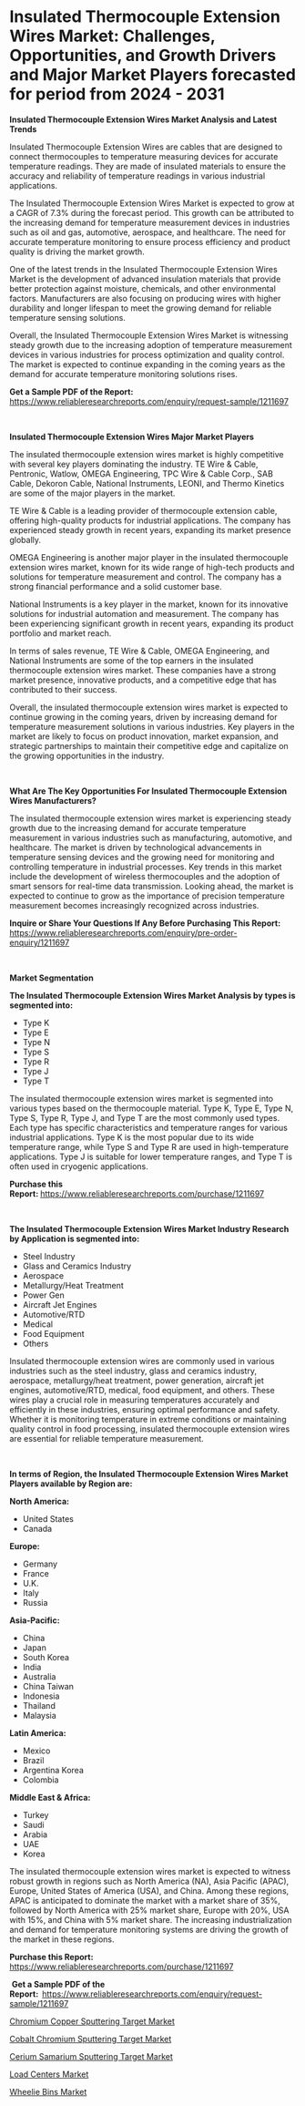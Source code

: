 <p><h1>Insulated Thermocouple Extension Wires Market: Challenges, Opportunities, and Growth Drivers and Major Market Players forecasted for period from 2024 - 2031</h1></p><p><strong>Insulated Thermocouple Extension Wires Market Analysis and Latest Trends</strong></p>
<p><p>Insulated Thermocouple Extension Wires are cables that are designed to connect thermocouples to temperature measuring devices for accurate temperature readings. They are made of insulated materials to ensure the accuracy and reliability of temperature readings in various industrial applications.</p><p>The Insulated Thermocouple Extension Wires Market is expected to grow at a CAGR of 7.3% during the forecast period. This growth can be attributed to the increasing demand for temperature measurement devices in industries such as oil and gas, automotive, aerospace, and healthcare. The need for accurate temperature monitoring to ensure process efficiency and product quality is driving the market growth.</p><p>One of the latest trends in the Insulated Thermocouple Extension Wires Market is the development of advanced insulation materials that provide better protection against moisture, chemicals, and other environmental factors. Manufacturers are also focusing on producing wires with higher durability and longer lifespan to meet the growing demand for reliable temperature sensing solutions.</p><p>Overall, the Insulated Thermocouple Extension Wires Market is witnessing steady growth due to the increasing adoption of temperature measurement devices in various industries for process optimization and quality control. The market is expected to continue expanding in the coming years as the demand for accurate temperature monitoring solutions rises.</p></p>
<p><strong>Get a Sample PDF of the Report:&nbsp;</strong> <a href="https://www.reliableresearchreports.com/enquiry/request-sample/1211697">https://www.reliableresearchreports.com/enquiry/request-sample/1211697</a></p>
<p>&nbsp;</p>
<p><strong>Insulated Thermocouple Extension Wires Major Market Players</strong></p>
<p><p>The insulated thermocouple extension wires market is highly competitive with several key players dominating the industry. TE Wire & Cable, Pentronic, Watlow, OMEGA Engineering, TPC Wire & Cable Corp., SAB Cable, Dekoron Cable, National Instruments, LEONI, and Thermo Kinetics are some of the major players in the market.</p><p>TE Wire & Cable is a leading provider of thermocouple extension cable, offering high-quality products for industrial applications. The company has experienced steady growth in recent years, expanding its market presence globally.</p><p>OMEGA Engineering is another major player in the insulated thermocouple extension wires market, known for its wide range of high-tech products and solutions for temperature measurement and control. The company has a strong financial performance and a solid customer base.</p><p>National Instruments is a key player in the market, known for its innovative solutions for industrial automation and measurement. The company has been experiencing significant growth in recent years, expanding its product portfolio and market reach.</p><p>In terms of sales revenue, TE Wire & Cable, OMEGA Engineering, and National Instruments are some of the top earners in the insulated thermocouple extension wires market. These companies have a strong market presence, innovative products, and a competitive edge that has contributed to their success.</p><p>Overall, the insulated thermocouple extension wires market is expected to continue growing in the coming years, driven by increasing demand for temperature measurement solutions in various industries. Key players in the market are likely to focus on product innovation, market expansion, and strategic partnerships to maintain their competitive edge and capitalize on the growing opportunities in the industry.</p></p>
<p>&nbsp;</p>
<p><strong>What Are The Key Opportunities For Insulated Thermocouple Extension Wires Manufacturers?</strong></p>
<p><p>The insulated thermocouple extension wires market is experiencing steady growth due to the increasing demand for accurate temperature measurement in various industries such as manufacturing, automotive, and healthcare. The market is driven by technological advancements in temperature sensing devices and the growing need for monitoring and controlling temperature in industrial processes. Key trends in this market include the development of wireless thermocouples and the adoption of smart sensors for real-time data transmission. Looking ahead, the market is expected to continue to grow as the importance of precision temperature measurement becomes increasingly recognized across industries.</p></p>
<p><strong>Inquire or Share Your Questions If Any Before Purchasing This Report:</strong> <a href="https://www.reliableresearchreports.com/enquiry/pre-order-enquiry/1211697">https://www.reliableresearchreports.com/enquiry/pre-order-enquiry/1211697</a></p>
<p>&nbsp;</p>
<p><strong>Market Segmentation</strong></p>
<p><strong>The Insulated Thermocouple Extension Wires Market Analysis by types is segmented into:</strong></p>
<p><ul><li>Type K</li><li>Type E</li><li>Type N</li><li>Type S</li><li>Type R</li><li>Type J</li><li>Type T</li></ul></p>
<p><p>The insulated thermocouple extension wires market is segmented into various types based on the thermocouple material. Type K, Type E, Type N, Type S, Type R, Type J, and Type T are the most commonly used types. Each type has specific characteristics and temperature ranges for various industrial applications. Type K is the most popular due to its wide temperature range, while Type S and Type R are used in high-temperature applications. Type J is suitable for lower temperature ranges, and Type T is often used in cryogenic applications.</p></p>
<p><strong>Purchase this Report:&nbsp;</strong><a href="https://www.reliableresearchreports.com/purchase/1211697">https://www.reliableresearchreports.com/purchase/1211697</a></p>
<p>&nbsp;</p>
<p><strong>The Insulated Thermocouple Extension Wires Market Industry Research by Application is segmented into:</strong></p>
<p><ul><li>Steel Industry</li><li>Glass and Ceramics Industry</li><li>Aerospace</li><li>Metallurgy/Heat Treatment</li><li>Power Gen</li><li>Aircraft Jet Engines</li><li>Automotive/RTD</li><li>Medical</li><li>Food Equipment</li><li>Others</li></ul></p>
<p><p>Insulated thermocouple extension wires are commonly used in various industries such as the steel industry, glass and ceramics industry, aerospace, metallurgy/heat treatment, power generation, aircraft jet engines, automotive/RTD, medical, food equipment, and others. These wires play a crucial role in measuring temperatures accurately and efficiently in these industries, ensuring optimal performance and safety. Whether it is monitoring temperature in extreme conditions or maintaining quality control in food processing, insulated thermocouple extension wires are essential for reliable temperature measurement.</p></p>
<p>&nbsp;</p>
<p><strong>In terms of Region, the Insulated Thermocouple Extension Wires Market Players available by Region are:</strong></p>
<p>
    <p> <strong> North America: </strong>
        <ul>
            <li>United States</li>
            <li>Canada</li>
        </ul>
        </p> 
    <p> <strong> Europe: </strong>
        <ul>
            <li>Germany</li>
            <li>France</li>
            <li>U.K.</li>
            <li>Italy</li>
            <li>Russia</li>
        </ul>
        </p> 
    <p> <strong> Asia-Pacific: </strong>
        <ul>
            <li>China</li>
            <li>Japan</li>
            <li>South Korea</li>
            <li>India</li>
            <li>Australia</li>
            <li>China Taiwan</li>
            <li>Indonesia</li>
            <li>Thailand</li>
            <li>Malaysia</li>
        </ul>
        </p> 
    <p> <strong> Latin America: </strong>
        <ul>
            <li>Mexico</li>
            <li>Brazil</li>
            <li>Argentina Korea</li>
            <li>Colombia</li>
        </ul>
        </p> 
    <p> <strong> Middle East & Africa: </strong>
        <ul>
            <li>Turkey</li>
            <li>Saudi</li>
            <li>Arabia</li>
            <li>UAE</li>
            <li>Korea</li>
        </ul>
    </p>
    </p>
<p><p>The insulated thermocouple extension wires market is expected to witness robust growth in regions such as North America (NA), Asia Pacific (APAC), Europe, United States of America (USA), and China. Among these regions, APAC is anticipated to dominate the market with a market share of 35%, followed by North America with 25% market share, Europe with 20%, USA with 15%, and China with 5% market share. The increasing industrialization and demand for temperature monitoring systems are driving the growth of the market in these regions.</p></p>
<p><strong>Purchase this Report: </strong><a href="https://www.reliableresearchreports.com/purchase/1211697">https://www.reliableresearchreports.com/purchase/1211697</a></p>
<p>&nbsp;<strong>Get a Sample PDF of the Report:&nbsp;&nbsp;</strong><a href="https://www.reliableresearchreports.com/enquiry/request-sample/1211697">https://www.reliableresearchreports.com/enquiry/request-sample/1211697</a></p>
<p><strong></strong></p>
<p><p><a href="https://medium.com/@petrajones35/chromium-copper-sputtering-target-market-size-and-market-trends-complete-industry-overview-2024-584bc491dc81">Chromium Copper Sputtering Target Market</a></p><p><a href="https://medium.com/@petrajones35/cobalt-chromium-sputtering-target-market-size-and-market-trends-complete-industry-overview-2024-639a7452f6d2">Cobalt Chromium Sputtering Target Market</a></p><p><a href="https://medium.com/@petrajones35/cerium-samarium-sputtering-target-market-exploring-market-share-market-trends-and-future-growth-b5842a02e0ee">Cerium Samarium Sputtering Target Market</a></p><p><a href="https://github.com/lataunyatinikmelvin59ilbd0dv/Market-Research-Report-List-1/blob/main/load-centers-market.md">Load Centers Market</a></p><p><a href="https://github.com/pgtimber/Market-Research-Report-List-1/blob/main/wheelie-bins-market.md">Wheelie Bins Market</a></p></p>